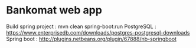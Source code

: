 # Bankomat web app
Build spring project : mvn clean spring-boot:run
PostgreSQL : https://www.enterprisedb.com/downloads/postgres-postgresql-downloads
Spring boot : http://plugins.netbeans.org/plugin/67888/nb-springboot
